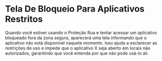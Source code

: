# Tela De Bloqueio Para Aplicativos Restritos

Quando você estiver usando o Proteção Rua e tentar acessar um aplicativo bloqueado fora da zona segura, aparecerá uma tela informando que o aplicativo não está disponível naquele momento. Isso ajuda a esclarecer as restrições de uso e impede que o aplicativo X seja aberto em locais não autorizados, garantindo que você entenda por que não pode usá-lo ali.
